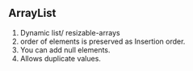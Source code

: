 ## ArrayList
1. Dynamic list/  resizable-arrays
2. order of elements is preserved as Insertion order.
3. You can add null elements.
4. Allows duplicate values.
